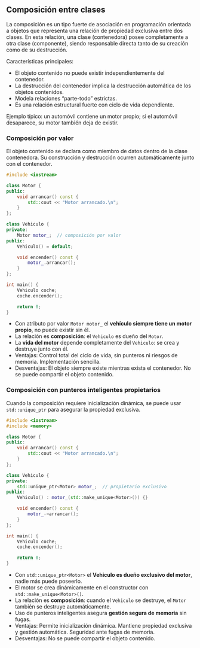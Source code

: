 ## Composición entre clases

La composición es un tipo fuerte de asociación en programación orientada a objetos que representa una relación de propiedad exclusiva entre dos clases. En esta relación, una clase (contenedora) posee completamente a otra clase (componente), siendo responsable directa tanto de su creación como de su destrucción.

Características principales:

* El objeto contenido no puede existir independientemente del contenedor.
* La destrucción del contenedor implica la destrucción automática de los objetos contenidos.
* Modela relaciones “parte-todo” estrictas.
* Es una relación estructural fuerte con ciclo de vida dependiente.

Ejemplo típico: un automóvil contiene un motor propio; si el automóvil desaparece, su motor también deja de existir.

### Composición por valor

El objeto contenido se declara como miembro de datos dentro de la clase contenedora. Su construcción y destrucción ocurren automáticamente junto con el contenedor.

```cpp
#include <iostream>

class Motor {
public:
    void arrancar() const {
        std::cout << "Motor arrancado.\n";
    }
};

class Vehiculo {
private:
    Motor motor_;  // composición por valor
public:
    Vehiculo() = default;

    void encender() const {
        motor_.arrancar();
    }
};

int main() {
    Vehiculo coche;
    coche.encender();

    return 0;
}
```

* Con atributo por valor `Motor motor_` el **vehículo siempre tiene un motor propio**, no puede existir sin él.
* La relación es **composición**: el `Vehiculo` es dueño del `Motor`.
* La **vida del motor** depende completamente del `Vehiculo`: se crea y destruye junto con él.
* Ventajas: Control total del ciclo de vida, sin punteros ni riesgos de memoria. Implementación sencilla.
* Desventajas:  El objeto siempre existe mientras exista el contenedor. No se puede compartir el objeto contenido.

### Composición con punteros inteligentes propietarios

Cuando la composición requiere inicialización dinámica, se puede usar `std::unique_ptr` para asegurar la propiedad exclusiva.

```cpp
#include <iostream>
#include <memory>

class Motor {
public:
    void arrancar() const {
        std::cout << "Motor arrancado.\n";
    }
};

class Vehiculo {
private:
    std::unique_ptr<Motor> motor_;  // propietario exclusivo
public:
    Vehiculo() : motor_(std::make_unique<Motor>()) {}

    void encender() const {
        motor_->arrancar();
    }
};

int main() {
    Vehiculo coche;
    coche.encender();

    return 0;
}
```

* Con `std::unique_ptr<Motor>` el **Vehiculo es dueño exclusivo del motor**, nadie más puede poseerlo.
* El motor se crea dinámicamente en el constructor con `std::make_unique<Motor>()`.
* La relación es **composición**: cuando el `Vehiculo` se destruye, el `Motor` también se destruye automáticamente.
* Uso de punteros inteligentes asegura **gestión segura de memoria** sin fugas.
* Ventajas: Permite inicialización dinámica. Mantiene propiedad exclusiva y gestión automática. Seguridad ante fugas de memoria.
* Desventajas: No se puede compartir el objeto contenido.

